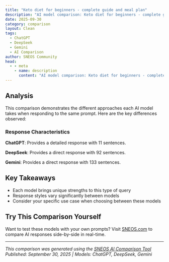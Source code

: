 ```yaml
---
title: "Keto diet for beginners - complete guide and meal plan"
description: "AI model comparison: Keto diet for beginners - complete guide and meal plan..."
date: 2025-09-30
category: comparison
layout: Clean
tags:
  - ChatGPT
  - DeepSeek
  - Gemini
  - AI Comparison
author: SNEOS Community
head:
  - - meta
    - name: description
      content: "AI model comparison: Keto diet for beginners - complete guide and meal plan..."
---
```


<ChatComparison
  title="Keto diet for beginners - complete guide and meal plan"
  prompt="Keto diet for beginners - complete guide and meal plan"
  :responses='{"ChatGPT": "Sure! Here\u2019s a complete beginner\u2019s guide to the Keto diet along with a sample meal plan to get you started.\n\n---\n\n## Keto Diet for Beginners \u2013 Complete Guide\n\n### What is the Keto Diet?\nThe ketogenic (keto) diet is a very low-carb, high-fat diet that aims to shift your body\u2019s metabolism from burning glucose (carbs) for energy to burning fat, specifically producing ketones in the liver for energy. This metabolic state is called **ketosis**.\n\n### Benefits of the Keto Diet\n- **Weight loss** by burning fat efficiently\n- Improved **mental clarity and focus**\n- Stable blood sugar and insulin levels\n- Increased energy and reduced hunger\n- Potential benefits for certain neurological conditions\n\n### How the Keto Diet Works\n- Reduce carbohydrate intake significantly (typically to 20-50 grams net carbs per day)\n- Increase fat intake to about 70-75% of total calories\n- Moderate protein intake (20-25%)\n- This causes the liver to produce ketone bodies from fat, which the body uses as fuel instead of glucose.\n\n### Foods to Eat on Keto\n- **Fats \u0026 Oils:** Butter, olive oil, coconut oil, avocado oil\n- **Meats \u0026 Fish:** Beef, pork, chicken, fatty fish (salmon, mackerel)\n- **Low-carb Vegetables:** Leafy greens, broccoli, cauliflower, zucchini\n- **Dairy:** Cheese, heavy cream, Greek yogurt (unsweetened)\n- **Nuts \u0026 Seeds:** Almonds, walnuts, chia seeds, flaxseeds (in moderation)\n- **Others:** Avocados, eggs, berries (small amounts)\n\n### Foods to Avoid on Keto\n- Grains and starches (bread, pasta, rice)\n- Sugary foods and drinks\n- Most fruits except berries\n- Tubers like potatoes and sweet potatoes\n- Processed and low-fat diet products\n- High-carb vegetables like corn, peas\n\n### Tips for Success\n- **Stay hydrated** and keep up your electrolytes (sodium, potassium, magnesium)\n- Start with **tracking your macronutrients** using apps (like Carb Manager, MyFitnessPal)\n- Eat **whole, unprocessed foods**\n- Meal plan and prep to avoid temptation\n- Be patient \u2014 it can take a few days to weeks to enter full ketosis\n\n---\n\n## Sample 7-Day Keto Meal Plan for Beginners\n\n### Day 1\n- **Breakfast:** Scrambled eggs with spinach and cheddar cheese cooked in butter\n- **Lunch:** Grilled chicken salad with mixed greens, avocado, olive oil, and lemon dressing\n- **Dinner:** Pan-seared salmon with steamed broccoli and cauliflower rice\n\n### Day 2\n- **Breakfast:** Keto smoothie (unsweetened almond milk, avocado, spinach, protein powder)\n- **Lunch:** Tuna salad with mayo, celery, and lettuce wraps\n- **Dinner:** Beef stir-fry with bell peppers and zucchini cooked in coconut oil\n\n### Day 3\n- **Breakfast:** Omelet with mushrooms, cheese, and bacon\n- **Lunch:** Cobb salad with turkey, bacon, hard-boiled eggs, avocado, and blue cheese dressing\n- **Dinner:** Pork chops with roasted asparagus and garlic butter\n\n### Day 4\n- **Breakfast:** Greek yogurt (unsweetened) with chia seeds and a few raspberries\n- **Lunch:** Egg salad with mayonnaise, served on cucumber slices\n- **Dinner:** Baked chicken thighs with saut\u00E9ed spinach and parmesan\n\n### Day 5\n- **Breakfast:** Keto pancakes made with almond flour, served with butter\n- **Lunch:** Shrimp avocado salad with olive oil and lime\n- **Dinner:** Zucchini noodles with creamy Alfredo sauce and grilled chicken\n\n### Day 6\n- **Breakfast:** Boiled eggs and avocado\n- **Lunch:** Cheeseburger salad (no bun) with pickles, lettuce, tomato, and mustard\n- **Dinner:** Lamb chops with roasted Brussels sprouts and olive oil\n\n### Day 7\n- **Breakfast:** Keto chia pudding made with coconut milk\n- **Lunch:** Chicken Caesar salad (no croutons)\n- **Dinner:** Meatloaf with cauliflower mash\n\n---\n\n### Snacks (if needed)\n- Cheese sticks\n- Olives\n- Nuts (in moderation)\n- Hard-boiled eggs\n- Pork rinds\n- Celery with cream cheese or nut butter\n\n---\n\n### Final Notes:\n- Monitor your body\u2019s response and adjust fat/protein intake if needed.\n- Consider talking to a healthcare provider before starting, especially if you have medical conditions.\n- Keto is not just a diet but a lifestyle \u2014 focus on sustainable habits!\n\nIf you want, I can also help you with recipes or tips for tracking macros. Let me know!", "DeepSeek": "Of course! Here is a complete beginner\u0027s guide to the ketogenic diet, including a sample meal plan, tips for success, and important considerations.\n\n### **What is the Keto Diet?**\n\nThe ketogenic, or \u0022keto,\u0022 diet is a very low-carb, high-fat diet. The primary goal is to shift your body\u0027s primary fuel source from carbohydrates to fat.\n\nNormally, your body runs on glucose (from carbs). When you drastically reduce your carb intake, your liver starts converting fat into fatty acids and ketone bodies. These ketones then become the main source of energy for your brain and body, a metabolic state called **ketosis**.\n\n---\n\n### **The Core Principles of Keto**\n\nTo achieve and maintain ketosis, you need to adhere to specific macronutrient ratios. A standard keto diet typically looks like this:\n\n* **70-80% of calories from Fat**\n* **20-25% of calories from Protein**\n* **5-10% of calories from Carbohydrates**\n\nFor most people, this translates to consuming **around 20-50 grams of net carbs per day.**\n\n**Net Carbs = Total Carbohydrates - Fiber - Sugar Alcohols**\n(Fiber and sugar alcohols don\u0027t significantly impact blood sugar, so they are subtracted.)\n\n---\n\n### **Benefits of a Keto Diet**\n\nPeople are drawn to keto for various reasons, supported by scientific studies:\n\n* **Weight Loss:** By using stored fat for energy and reducing insulin levels, keto can be a powerful tool for fat loss.\n* **Reduced Appetite:** Fat and protein are very satiating, which often leads to a natural reduction in calorie intake.\n* **Improved Mental Focus:** Many report clearer thinking and improved concentration once adapted to ketones.\n* **Stable Energy Levels:** It helps avoid the blood sugar spikes and crashes associated with high-carb meals.\n* **Management of Type 2 Diabetes \u0026 Insulin Resistance:** By minimizing carbs, it can help lower and stabilize blood sugar levels.\n\n---\n\n### **What to Eat and What to Avoid**\n\nThis is the most practical part of the guide. Think of your plate as mostly fat and protein with low-carb vegetables as a side.\n\n#### **Foods to EAT Freely**\n\n* **Meats:** Red meat, steak, ham, sausage, bacon, chicken, and turkey.\n* **Fatty Fish:** Salmon, trout, tuna, and mackerel.\n* **Eggs:** Pastured or omega-3 whole eggs are best.\n* **Butter and Cream:** Grass-fed butter and heavy cream.\n* **Cheese:** Unprocessed cheeses (cheddar, goat, cream, blue, or mozzarella).\n* **Nuts and Seeds:** Almonds, walnuts, flaxseeds, pumpkin seeds, chia seeds.\n* **Healthy Oils:** Extra virgin olive oil, coconut oil, and avocado oil.\n* **Low-Carb Veggies:** Green leafy vegetables, tomatoes, onions, peppers, broccoli, cauliflower, zucchini, and avocados.\n* **Avocados:** A keto superfood, high in healthy fats and fiber.\n* **Condiments:** Salt, pepper, herbs, and spices.\n\n#### **Foods to AVOID Completely**\n\n* **Sugary Foods:** Soda, fruit juice, smoothies, cake, ice cream, candy.\n* **Grains \u0026 Starches:** Wheat-based products, rice, pasta, cereal.\n* **Fruit:** All fruit except for small portions of berries.\n* **Beans \u0026 Legumes:** Peas, kidney beans, lentils, chickpeas.\n* **Root Vegetables \u0026 Tubers:** Potatoes, sweet potatoes, carrots, parsnips.\n* **Low-Fat or Diet Products:** These are often highly processed and high in carbs.\n* **Unhealthy Fats:** Processed vegetable oils, mayonnaise.\n* **Alcohol:** Beer, sugary cocktails, and sweet wines are high in carbs.\n* **Sugar-Free Diet Foods:** These can sometimes affect blood sugar and stall weight loss for some people.\n\n---\n\n### **A Sample 7-Day Keto Meal Plan for Beginners**\n\nThis plan is designed to be simple, satisfying, and under 25g of net carbs per day.\n\n**Day 1**\n* **Breakfast:** Scrambled eggs (2-3) cooked in butter with a side of avocado.\n* **Lunch:** Large salad with grilled chicken, bacon, cheese, and olive oil dressing.\n* **Dinner:** Salmon pan-fried in coconut oil with a side of steamed broccoli topped with butter.\n\n**Day 2**\n* **Breakfast:** Full-fat Greek yogurt (unsweetened) with a handful of raspberries and a few almonds.\n* **Lunch:** Leftover salmon and broccoli from dinner.\n* **Dinner:** Taco salad - ground beef with taco seasoning, over lettuce, with cheese, salsa, sour cream, and avocado.\n\n**Day 3**\n* **Breakfast:** Keto smoothie (unsweetened almond milk, spinach, avocado, protein powder, MCT oil).\n* **Lunch:** Tuna salad lettuce wraps.\n* **Dinner:** Pork chops with a side of cauliflower mash (steamed cauliflower blended with butter, cream, and salt).\n\n**Day 4**\n* **Breakfast:** Omelet with cheese, mushrooms, and spinach.\n* **Lunch:** Chicken breast sliced over a bed of greens with olive oil and vinegar.\n* **Dinner:** Bunless bacon cheeseburger with a side of sliced cucumber.\n\n**Day 5**\n* **Breakfast:** Bacon and eggs.\n* **Lunch:** Leftover burger patty from dinner.\n* **Dinner:** Roasted chicken thighs with asparagus roasted in olive oil.\n\n**Day 6**\n* **Breakfast:** Chia seed pudding made with unsweetened almond milk and topped with walnuts.\n* **Lunch:** Chicken salad stuffed in an avocado half.\n* **Dinner:** Steak with a side of saut\u00E9ed mushrooms and onions.\n\n**Day 7**\n* **Breakfast:** Fried eggs and avocado.\n* **Lunch:** Leftover steak and vegetables.\n* **Dinner:** Zucchini noodles (\u0022zoodles\u0022) with pesto and grilled shrimp.\n\n**Snack Ideas:** Celery with peanut butter, handful of nuts, cheese slices, olives, hard-boiled eggs, pork rinds.\n\n---\n\n### **Tips for Keto Success**\n\n1. **Read Labels:** Become a detective. Check for hidden carbs in sauces, dressings, and packaged foods.\n2. **Drink PLENTY of Water:** Hydration is crucial, especially in the beginning.\n3. **Manage Your Electrolytes:** The \u0022Keto Flu\u0022 (headaches, fatigue, irritability) is often just an electrolyte imbalance.\n * **Sodium:** Drink broth or bouillon.\n * **Potassium:** Eat avocados and leafy greens, or use a salt substitute (Lite Salt).\n * **Magnesium:** Eat nuts or take a supplement.\n4. **Don\u0027t Fear Fat:** Fat is your fuel. Make sure you\u0027re eating enough to feel full and energized.\n5. **Be Patient:** It can take a few days to a week for your body to adapt to burning fat. Don\u0027t get discouraged.\n6. **Plan Ahead:** Meal prep is your best friend. Having keto-friendly snacks on hand prevents bad choices.\n7. **Consider Tracking:** Use an app like Cronometer or Carb Manager for the first few weeks to ensure you\u0027re hitting your macros.\n\n---\n\n### **Potential Side Effects \u0026 Who Should Avoid Keto**\n\n* **Keto Flu:** As mentioned, this is common in the first week. It\u0027s temporary and can be mitigated with electrolytes and hydration.\n* **Consult Your Doctor:** This is essential, especially if you have pre-existing health conditions.\n* **Who Should Avoid Keto?**\n * Pregnant or breastfeeding women.\n * People with pancreatic, liver, thyroid, or gallbladder disease.\n * Those with a history of eating disorders.\n * Individuals on medication for diabetes or high blood pressure (dosages may need adjustment).\n\n### **Final Word**\n\nThe keto diet is a powerful metabolic tool, but it\u0027s not for everyone. It requires commitment and a significant change in your relationship with food. Use this guide as a starting point, listen to your body, and consult with a healthcare professional before making any drastic dietary changes.\n\nWelcome to the world of keto", "Gemini": "## Keto Diet for Beginners: A Complete Guide\n\nThe ketogenic (keto) diet is a high-fat, very low-carb diet that forces your body to switch its primary fuel source from glucose (from carbs) to ketones (from fat). This process, called ketosis, can lead to weight loss, improved blood sugar control, and other potential health benefits. However, it requires commitment and understanding.\n\n**Here\u0027s a complete guide to help you get started safely and effectively:**\n\n**I. Understanding the Keto Diet**\n\n* **What is Ketosis?** When you restrict carbohydrates, your body depletes its glycogen (stored glucose) reserves. This forces the liver to convert fat into ketones, which are then used as energy by the brain and other organs.\n\n* **Macronutrient Breakdown:** The typical keto diet focuses on these macronutrient ratios:\n\n * **Fat: 70-80%**\n * **Protein: 20-25%**\n * **Carbohydrates: 5-10% (Typically under 50 grams net carbs per day)**\n\n* **Net Carbs:** Net carbs are the total carbohydrates minus fiber and sugar alcohols. Fiber and sugar alcohols are not fully digested and have a minimal impact on blood sugar. **Net Carbs = Total Carbs - Fiber - Sugar Alcohols**\n\n* **Benefits of the Keto Diet (potential):**\n * Weight loss\n * Improved blood sugar control (for type 2 diabetes management)\n * Reduced appetite\n * Improved cholesterol levels (in some individuals)\n * Potential benefits for neurological conditions (epilepsy, Alzheimer\u0027s, etc. - under medical supervision)\n\n* **Risks and Side Effects:**\n * **Keto Flu:** Flu-like symptoms (headache, fatigue, brain fog, nausea) in the initial days as your body adapts. Staying hydrated and consuming electrolytes can help.\n * **Nutrient Deficiencies:** Ensure you\u0027re getting enough vitamins and minerals from keto-friendly foods or supplements.\n * **Constipation:** Increase fiber intake from low-carb vegetables and consider a magnesium supplement.\n * **Kidney Stones:** Stay well-hydrated.\n * **Increased Cholesterol (in some individuals):** Monitor cholesterol levels regularly.\n * **Leg Cramps:** Due to electrolyte imbalances.\n\n**II. Foods to Eat and Avoid on Keto**\n\n* **Foods to Eat (Focus on these):**\n\n * **Healthy Fats:** Avocado, olive oil, coconut oil, MCT oil, nuts (macadamia, almonds, walnuts), seeds (chia, flax, pumpkin), fatty fish (salmon, tuna, mackerel).\n * **Protein:** Meat (beef, chicken, pork, lamb), poultry, fish, eggs, shellfish, tofu (in moderation), tempeh (in moderation).\n * **Low-Carb Vegetables:** Leafy greens (spinach, kale, lettuce), broccoli, cauliflower, asparagus, zucchini, bell peppers, avocados, mushrooms, cucumbers, Brussels sprouts.\n * **Dairy (Full-Fat):** Cheese, heavy cream, butter, cream cheese, plain Greek yogurt (in moderation due to carbs).\n * **Berries (in Moderation):** Strawberries, raspberries, blueberries (small portions).\n * **Other:** Bone broth, spices, herbs, salt, pepper.\n\n* **Foods to Avoid (Strictly limit or eliminate):**\n\n * **Sugary Foods:** Candy, cakes, cookies, ice cream, soda, juice, sweetened yogurt, honey, maple syrup, agave.\n * **Grains:** Bread, pasta, rice, cereal, oatmeal, corn, quinoa, wheat.\n * **Starchy Vegetables:** Potatoes, sweet potatoes, yams, corn, peas, beans, lentils.\n * **Most Fruits:** Bananas, apples, oranges, grapes, mangoes (except small amounts of low-carb berries).\n * **Legumes:** Beans, lentils, chickpeas, peas (except green beans and snow peas in moderation).\n * **Processed Foods:** Packaged snacks, fast food, processed meats (often high in hidden carbs).\n * **Low-Fat or \u0022Diet\u0022 Foods:** Often contain added sugar or fillers.\n * **Certain Condiments:** Ketchup, barbecue sauce (check labels carefully).\n\n**III. Getting Started: A Step-by-Step Guide**\n\n1. **Educate Yourself:** Read books, articles, and reliable online resources (like this one!). Understand the principles of keto and the potential risks and benefits.\n\n2. **Plan Your Meals:** Don\u0027t wing it! Planning your meals ahead of time will help you stay on track and avoid temptation. Use a meal planning app or create a spreadsheet.\n\n3. **Track Your Macros:** Use a food tracking app (MyFitnessPal, Carb Manager, Cronometer) to monitor your carbohydrate, protein, and fat intake. This is crucial in the initial stages to ensure you\u0027re reaching ketosis.\n\n4. **Start Slow (Optional):** You can gradually reduce your carbohydrate intake over a week or two instead of going cold turkey. This can help minimize the \u0022keto flu.\u0022\n\n5. **Hydrate:** Drink plenty of water (at least 8 glasses per day). This helps with energy levels, digestion, and electrolyte balance.\n\n6. **Replenish Electrolytes:** Supplement with sodium, potassium, and magnesium, especially in the first few weeks. You can get these from bone broth, electrolyte drinks (sugar-free), or supplements.\n\n7. **Be Patient:** It takes time for your body to adapt to ketosis. Don\u0027t get discouraged if you don\u0027t see results immediately. The \u0022keto flu\u0022 can last a few days.\n\n8. **Listen to Your Body:** Pay attention to how you feel. Adjust your diet as needed based on your energy levels, hunger, and other symptoms.\n\n9. **Consider a Blood Ketone Meter:** Using a blood ketone meter (similar to a blood glucose meter) can help you confirm that you\u0027re in ketosis, especially in the early stages. Target range: 0.5-3.0 mmol/L for nutritional ketosis.\n\n10. **Consult a Healthcare Professional:** If you have any underlying health conditions (diabetes, kidney disease, etc.), are pregnant or breastfeeding, or are taking medications, talk to your doctor or a registered dietitian before starting the keto diet.\n\n**IV. Sample Keto Meal Plan (3 Days)**\n\nThis is a sample plan and can be adjusted to your preferences and calorie needs. Remember to track your macros!\n\n**Day 1:**\n\n* **Breakfast:** Scrambled eggs with cheese and avocado.\n* **Lunch:** Large salad with grilled chicken or salmon, avocado, olive oil, and vinegar dressing.\n* **Dinner:** Steak with roasted broccoli and cauliflower.\n* **Snacks (Optional):** Handful of macadamia nuts, cheese cubes, celery sticks with cream cheese.\n\n**Day 2:**\n\n* **Breakfast:** Keto smoothie made with almond milk, spinach, protein powder, avocado, and berries.\n* **Lunch:** Leftover steak and vegetables from dinner.\n* **Dinner:** Salmon baked with asparagus and a side of saut\u00E9ed spinach.\n* **Snacks (Optional):** Hard-boiled egg, pork rinds, olives.\n\n**Day 3:**\n\n* **Breakfast:** Bulletproof coffee (coffee blended with butter and MCT oil).\n* **Lunch:** Chicken salad (made with mayonnaise, celery, and avocado) wrapped in lettuce leaves.\n* **Dinner:** Ground beef stir-fry with low-carb vegetables (broccoli, bell peppers, zucchini) and soy sauce (low-sodium).\n* **Snacks (Optional):** Parmesan crisps, a small handful of almonds, a piece of dark chocolate (85% cacao or higher).\n\n**Important Notes about the Meal Plan:**\n\n* **Adjust portions:** Adjust portion sizes based on your individual calorie needs and activity level.\n* **Variety:** Don\u0027t be afraid to experiment with different keto-friendly recipes and ingredients.\n* **Snacks:** Snacks are optional. Only eat when you\u0027re truly hungry.\n* **Ingredients:** Choose fresh, whole ingredients whenever possible.\n* **Hidden Carbs:** Be mindful of hidden carbs in sauces, dressings, and processed foods. Always read labels!\n\n**V. Tips for Success**\n\n* **Focus on Whole Foods:** Prioritize real, unprocessed foods over processed keto products.\n* **Plan Ahead:** Meal prepping can save you time and prevent impulsive unhealthy choices.\n* **Find Keto-Friendly Recipes:** There are countless keto recipes online. Explore and find ones you enjoy.\n* **Don\u0027t Be Afraid to Ask for Help:** Join online keto communities or work with a registered dietitian for support and guidance.\n* **Celebrate Small Wins:** Acknowledge your progress and celebrate milestones along the way.\n* **Be Consistent:** The keto diet is most effective when followed consistently.\n* **Don\u0027t Beat Yourself Up Over Mistakes:** Everyone makes mistakes. If you slip up, don\u0027t give up! Get back on track with your next meal.\n* **Prioritize Sleep and Stress Management:** Adequate sleep and stress management are important for overall health and can impact your weight loss efforts.\n* **Regular Exercise:** Combine the keto diet with regular exercise for optimal results.\n\n**VI. Addressing Common Concerns**\n\n* **\u0022Is the keto diet sustainable long-term?\u0022** Sustainability varies from person to person. Some people find it easy to maintain, while others struggle. Listen to your body and make adjustments as needed. Consider cyclical keto (CKD) or targeted keto (TKD) for more flexibility.\n* **\u0022Is the keto diet expensive?\u0022** It can be if you buy a lot of processed keto products. However, focusing on whole foods can be cost-effective.\n* **\u0022I\u0027m experiencing the \u0027keto flu\u0027. What should I do?\u0022** Increase your water intake, add electrolytes (sodium, potassium, magnesium), and get enough rest. Consider a temporary reduction in activity level.\n* **\u0022I\u0027m not losing weight on keto. What am I doing wrong?\u0022** Make sure you\u0027re accurately tracking your macros, eating enough protein, and getting enough sleep. Consider reducing your calorie intake slightly. Ensure you\u0027re in ketosis by using ketone strips or a blood ketone meter. Stress and hormonal imbalances can also impact weight loss.\n* **\u0022I\u0027m craving carbs. What can I do?\u0022** Increase your fat intake, drink water, and find keto-friendly substitutes for your favorite carb-heavy foods. Consider a small portion of low-carb fruit.\n\n**VII. Resources**\n\n* **Websites:** Diet Doctor, Ruled.me, KetoConnect\n* **Books:** *The Complete Ketogenic Diet for Beginners* by Amy Ramos, *Keto Clarity* by Jimmy Moore and Eric Westman\n* **Apps:** MyFitnessPal, Carb Manager, Cronometer\n\n**Disclaimer:** This guide is for informational purposes only and does not constitute medical advice. Consult with a healthcare professional before starting the keto diet, especially if you have any underlying health conditions. The keto diet may not be suitable for everyone.\n\nGood luck on your keto journey! Remember to be patient, consistent, and listen to your body.\n"}' 
  published-date="22:46"
/>

## Analysis

This comparison demonstrates the different approaches each AI model takes when responding to the same prompt. Here are the key differences observed:

### Response Characteristics

**ChatGPT**: Provides a detailed response with 11 sentences. 

**DeepSeek**: Provides a direct response with 92 sentences. 

**Gemini**: Provides a direct response with 133 sentences. 

## Key Takeaways

- Each model brings unique strengths to this type of query
- Response styles vary significantly between models
- Consider your specific use case when choosing between these models

## Try This Comparison Yourself

Want to test these models with your own prompts? Visit [SNEOS.com](https://sneos.com) to compare AI responses side-by-side in real-time.

---

*This comparison was generated using the [SNEOS AI Comparison Tool](https://sneos.com)*
*Published: September 30, 2025 | Models: ChatGPT, DeepSeek, Gemini*
